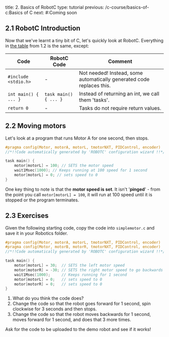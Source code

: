 title: 2. Basics of RobotC
type: tutorial
previous: /c-course/basics-of-c:Basics of C
next: #:Coming soon

## 2.1 RobotC Introduction
Now that we've learnt a tiny bit of C, let's quickly look at RobotC. Everything in [the table](/c-course/basics-of-c/#12-hello-world) from 1.2 is the same, except:

| Code | RobotC Code | Comment |
|------|-------------|---------|
| `#include <stdio.h>` | - | Not needed! Instead, some automatically generated code replaces this. |
| `int main() { ... }` | `task main() { ... }` | Instead of returning an int, we call them 'tasks'. |
| `return 0` | - | Tasks do not require return values. |

## 2.2 Moving motors
Let's look at a program that runs Motor A for one second, then stops. 

```c
#pragma config(Motor, motorA, motorL, tmotorNXT, PIDControl, encoder)
//*!!Code automatically generated by 'ROBOTC' configuration wizard !!*//

task main() {
    motor[motorL] = 100; // SETS the motor speed
    wait1Msec(1000); // Keeps running at 100 speed for 1 second
    motor[motorL] = 0; // sets speed to 0
}
```

One key thing to note is that the **motor speed is set**. It isn't '**pinged**' - from the point you call `motor[motorL] = 100`, it will run at 100 speed until it is stopped or the program terminates.

## 2.3 Exercises
Given the following starting code, copy the code into `simplemotor.c` and save it in your Robotics folder.

```c
#pragma config(Motor, motorA, motorL, tmotorNXT, PIDControl, encoder)
#pragma config(Motor, motorB, motorR, tmotorNXT, PIDControl, encoder)
//*!!Code automatically generated by 'ROBOTC' configuration wizard !!*//

task main() {
    motor[motorL] = 30;  // SETS the left motor speed
    motor[motorR] = -30; // SETS the right motor speed to go backwards
    wait1Msec(1000);     // Keeps running for 1 second
    motor[motorL] = 0;   // sets speed to 0
    motor[motorR] = 0;   // sets speed to 0
}
```

1. What do you think the code does?
2. Change the code so that the robot goes forward for 1 second, spin clockwise for 3 seconds and then stops.
3. Change the code so that the robot moves backwards for 1 second, moves forward for 1 second, and does that 3 more times.

Ask for the code to be uploaded to the demo robot and see if it works!